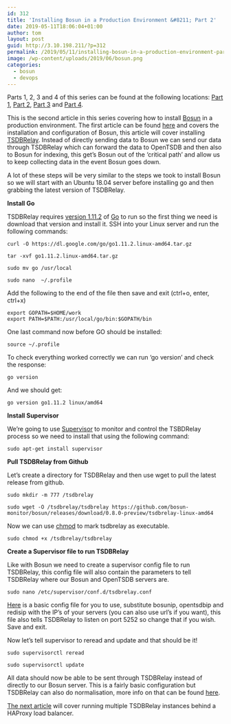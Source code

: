 ```yaml
---
id: 312
title: 'Installing Bosun in a Production Environment &#8211; Part 2'
date: 2019-05-11T18:06:04+01:00
author: tom
layout: post
guid: http://3.10.198.211/?p=312
permalink: /2019/05/11/installing-bosun-in-a-production-environment-part-2/
image: /wp-content/uploads/2019/06/bosun.png
categories:
  - bosun
  - devops
---
```

Parts 1, 2, 3 and 4 of this series can be found at the following locations: [Part 1](http://tomaustin.xyz/2019/05/05/installing-bosun-in-a-production-environment/), [Part 2](http://tomaustin.xyz/2019/05/11/installing-bosun-in-a-production-environment-part-2/), [Part 3](http://tomaustin.xyz/2019/06/01/installing-bosun-in-a-production-environment-part-3/) and [Part 4](http://tomaustin.xyz/2019/06/08/installing-bosun-in-a-production-environment-part-4/).

This is the second article in this series covering how to install [Bosun](https://bosun.org/) in a production environment. The first article can be found [here](http://tomaustin.xyz/2019/05/05/installing-bosun-in-a-production-environment/) and covers the installation and configuration of Bosun, this article will cover installing [TSDBRelay](https://godoc.org/bosun.org/cmd/tsdbrelay). Instead of directly sending data to Bosun we can send our data through TSDBRelay which can forward the data to OpenTSDB and then also to Bosun for indexing, this get&#8217;s Bosun out of the &#8216;critical path&#8217; and allow us to keep collecting data in the event Bosun goes down. 

A lot of these steps will be very similar to the steps we took to install Bosun so we will start with an Ubuntu 18.04 server before installing go and then grabbing the latest version of TSDBRelay.

**Install Go**

TSDBRelay requires [version 1.11.2](https://github.com/golang/go/issues?q=milestone%3AGo1.11.2) of [Go](https://golang.org/) to run so the first thing we need is download that version and install it. SSH into your Linux server and run the following commands: 

<pre class="wp-block-code"><code>curl -O https://dl.google.com/go/go1.11.2.linux-amd64.tar.gz</code></pre>

<pre class="wp-block-code"><code>tar -xvf go1.11.2.linux-amd64.tar.gz   </code></pre>

<pre class="wp-block-code"><code>sudo mv go /usr/local</code></pre>

<pre class="wp-block-code"><code>sudo nano  ~/.profile</code></pre>

Add the following to the end of the file then save and exit (ctrl+o, enter, ctrl+x)

<pre class="wp-block-code"><code>export GOPATH=$HOME/work
export PATH=$PATH:/usr/local/go/bin:$GOPATH/bin﻿</code></pre>

One last command now before GO should be installed:

<pre class="wp-block-code"><code>source ~/.profile</code></pre>

To check everything worked correctly we can run &#8216;go version&#8217; and check the response:

<pre class="wp-block-code"><code>go version</code></pre>

And we should get:

<pre class="wp-block-code"><code>go version go1.11.2 linux/amd64</code></pre>

**Install Supervisor**

We&#8217;re going to use [Supervisor](http://supervisord.org/) to monitor and control the TSBDRelay process so we need to install that using the following command:

<pre class="wp-block-code"><code>sudo apt-get install supervisor</code></pre>

**Pull TSDBRelay from Github**

Let&#8217;s create a directory for TSDBRelay and then use wget to pull the latest release from github.

<pre class="wp-block-code"><code>sudo mkdir -m 777 /tsdbrelay</code></pre>

<pre class="wp-block-code"><code>sudo wget -O /tsdbrelay/tsdbrelay https://github.com/bosun-monitor/bosun/releases/download/0.8.0-preview/tsdbrelay-linux-amd64</code></pre>

Now we can use [chmod](https://www.poftut.com/chmod-x-command-linux-unix/) to mark tsdbrelay as executable.

<pre class="wp-block-code"><code>sudo chmod +x /tsdbrelay/tsdbrelay</code></pre>

**Create a Supervisor file to run TSDBRelay**

Like with Bosun we need to create a supervisor config file to run TSDBRelay, this config file will also contain the parameters to tell TSDBRelay where our Bosun and OpenTSDB servers are.

<pre class="wp-block-code"><code>sudo nano /etc/supervisor/conf.d/tsdbrelay.conf</code></pre>

[Here](https://gist.github.com/tomaustin700/d0d3fd6cf070281117c95260d468fb2d) is a basic config file for you to use, substitute bosunip, opentsdbip and redisip with the IP&#8217;s of your servers (you can also use url&#8217;s if you want), this file also tells TSDBRelay to listen on port 5252 so change that if you wish. Save and exit.

Now let&#8217;s tell supervisor to reread and update and that should be it!

<pre class="wp-block-code"><code>sudo supervisorctl reread</code></pre>

<pre class="wp-block-code"><code>sudo supervisorctl update</code></pre>

All data should now be able to be sent through TSDBRelay instead of directly to our Bosun server. This is a fairly basic configuration but TSDBRelay can also do normalisation, more info on that can be found [here](https://riptutorial.com/bosun/example/2665/tsdbrelay-systemd-unit-file).

[The next article](http://tomaustin.xyz/2019/06/01/installing-bosun-in-a-production-environment-part-3/) will cover running multiple TSDBRelay instances behind a HAProxy load balancer.